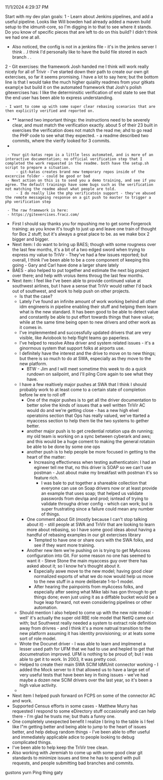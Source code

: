 11/1/2024 4:29:37 PM

Start with my dev plan goals:
1 - Learn about Jenkins pipelines, and add a useful pipeline. Looks like Will bowden had already added a maven build setup to the idmunit-core, so I'm digging in to that to see where it stands. Do you know of specific pieces that are left to do on this build? I didn't think we had one at all.
 - Also noticed, the config is not in a jenkins file - it's in the jenkns server I think . .I think I'd personally like to have the build file stored in each branch  . .
 
2 - Git exercises: the framework Josh handed me I think will work really nicely for all of Trivir - I've started down their path to create our own git extercises, so far it seems promising. 
	I have a lot to say here; but the bottom line is that I would take the much higher quiality readmes from your gitkats exampl;e but build it on the automated framework that Josh's polish gitexercises has: I like the determinsitic verification of end state to see that the end user has been able to express understanding.
	
	- I want to come up with some super clear rebasing scenarios that are then explicitly verified and reported on.
- ** learned two important things: the instructions need to be severely clear, and must match the verification exactly. about 5 of their 23 built in exercises the verification does not match the read me; ahd to go read the PHP code to see what they expected. - a readme described two commits, where the vierify looked for 3 commits.
- 
	

	 - Your git-katas repo is a little less automated, and is more of an interactive documentation; no official verification step that I completed the work requested in the readme. both have the setup.sh script to prepare a situation.
		 - git-katas creates brand new temporary repos inside of the excercise folder - could be good or bad
	 - Next action on this is to send you a demo training, and see if you agree. The default trainings have some bugs such as the verification not matching the readme about what people are told.
		 - I do really like the php verificatoin support - they've abused the remote messageing response on a git push to master to trigger a php verification step

	 - The raw framework is here:
	 - https://gitexercises.fracz.com/

* First I should say thanks you for mpushing me to get some Forgerock training: as you know it's tough to just up and leave one train of thought for Box 2 stuff; but it's always a great place to be. as we make box 2 bigger and bigger.
* Next item: I do want to bring up BAES; though with some rougness over the last few months, it's a bit of a two edged sword when trying to express my value to TriVir - They've had a few issues reported; but overall, I think I've been able to be a core component of keeping this going - Gary and Carl have done a larger share lately
* BAES - also helped to put together and estimate the next big project over there; and help with vroius items throug the last few months.
* Next item: I feel like I've been able to provide continued value at southwest airlines, but I have a sense that TriVir would rather I'd back out of southwest, and work to help push on other projects. 
	* Is that the case?
	* Lately I've found an infinite amount of work working behind all other idm engineeris in pipeline enabling their stuff and helping them learn what is the new standard. It has been good to be able to detect value and constantly be able to put effort towards things that have value; while at the same time being open to new drivers and other work as it comes in.
	* I've implenmented and successfully updated drivers that are very visible, like Aviobook to help flight teams go paperless.
	* I've helped to resolve Altea driver and system related issues - it's a ginormous system that support folks at airports use.
	* I definitely have the interest and the drive to move on to new things; but there is so much to do at SWA, especially as they move to the new platform.
		* BTW - Jim and I will meet sometime this week to do a quick rundown on sailpoint, and I'll pilng Core again to see what they have.
	* I have a few realtively major pushes at SWA that I think I should probably work to at least come to a certain state of completion before Iw ere to roll off
		* One of the major pushes is to get all the driver documentation to better solve the kinds of issues that a well written TriVir AC would do and we're getting close - has a new high elvel operatoins section that Ops has really valued, we've ttarted a myaccess section to help them tie the two systems to gether better.
		* another major push is to get credential rotation upa dn running; my old team is working on a sync between cyberark and aws; and this would be a huge coment to making the general rotatoin be able to be done by some one ops
		* another push is to help people be more focused in getting to the heart of the matter:
			* Increasing effectivness when testing authenticatoin: I had an egineer tell me that, no this driver is SOAP so we can't use postman - Just about make my breakfast with postman it's so feature rich.
				* I was bale to put together a shareable collection that everyone can use on Soap drivers now or at least provide an example that uses soap; that helped us validate passwords from dev/qa and prod; isntead of trying to validate througha  driver config - which can work; but is super frustrating since a failure could mean any number of things.
		* One comment about Git (mostly because I can't stop talking about it) - still people at SWA and TriVir that are looking to learn more about rebasing, so I have some good ideas about having a handful of rebasing examples in our git extercises library
			* Tempted to have one or share ours with the SWA folks, and see if they want more training.
		* Another new item we're pushing on is trying to get MyAccess configuration into Git. For some reason no one has seemed to want it - Steve Stone the main myaccess guy over there has asked about it; so I know he's thought about it.
			* Especially aswe move to the new model; having good clear normalized exports of what we do now would help us move to the new stuff in a more deliberate 1-to-1 model.
			* After hearing the painpoints from myAccess folks, and especially after seeing what Mike labi has gon through to get things done; even just using it as a diffable bucket would be a huge leap forward, not even considering pipelines or other automation.
	* Should mention I also helped to come up with the new role model - well' it's actually the super old RBE role model that NetIQ came out with; but Southwest really needed a system to extract role definition away from drivres - and I think it's a more natrual transition to the new platform assuming it has identity provisioning; or at leats some sort of role model.
	* Wrote the Docunet driver - I was able to learn and implmenet a lesser used path for UFM that we had to use and hepled to get that documetnation improved. UFM is nothing to be proud of; but I was able to get it to work. In 2003, it was pretty cool. 
	* Helped to create their main SWA SCIM IdMUnit connector working - I added the Mock server to it that allowed us to have a large set of very useful tests that have been key in fixing issues - we've had maybe a dozen new SCIM drivers over the last year, so it's been a high value activity.
	* 
* Next item I helped push forward on FCPS on some of the connector AC and work.
* Supported Census efforts in some cases - Matthew Murry has requested I respond to some eDirectory stuff occasionally and can help there - I'm glad he trusts me; but thats a funny one.
* One completely unexpected benefit I realize I bring to the table is I feel like I"m getting better and being able to jump to the heart of issues better, and help debug random things - I've been able to offer useful and immediately applicable adice to people looking to debug complicated things.
* I've been able to help keep the TriVir tree clean.
* Also working with Jeremiah to come up with some good clear git standards to minimize issues and time he has to spend with pull requests, and people submitting bad branches and commits.
	


 
gustons yurn
Ping thing
gaty

	 
